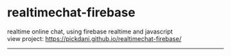 # realtimechat-firebase
realtime online chat, using firebase realtime and javascript
<br>
view project: https://pickdani.github.io/realtimechat-firebase/
<hr>
<br>

